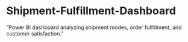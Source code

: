 # Shipment-Fulfillment-Dashboard
“Power BI dashboard analyzing shipment modes, order fulfillment, and customer satisfaction.”

